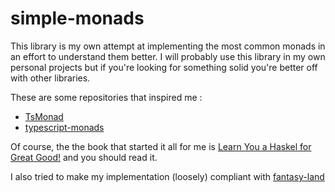# simple-monads

This library is my own attempt at implementing the most common monads in an
effort to understand them better.
I will probably use this library in my own personal projects but if you're
looking for something solid you're better off with other libraries.

These are some repositories that inspired me :

- [TsMonad](https://github.com/cbowdon/TsMonad)
- [typescript-monads](https://github.com/patrickmichalina/typescript-monads)

Of course, the the book that started it all for me is
[Learn You a Haskel for Great Good!](http://learnyouahaskell.com/) and you should read it.

I also tried to make my implementation (loosely) compliant with [fantasy-land](https://github.com/fantasyland/fantasy-land)
